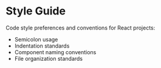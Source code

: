 # Style Guide

Code style preferences and conventions for React projects:

- Semicolon usage
- Indentation standards
- Component naming conventions
- File organization standards
